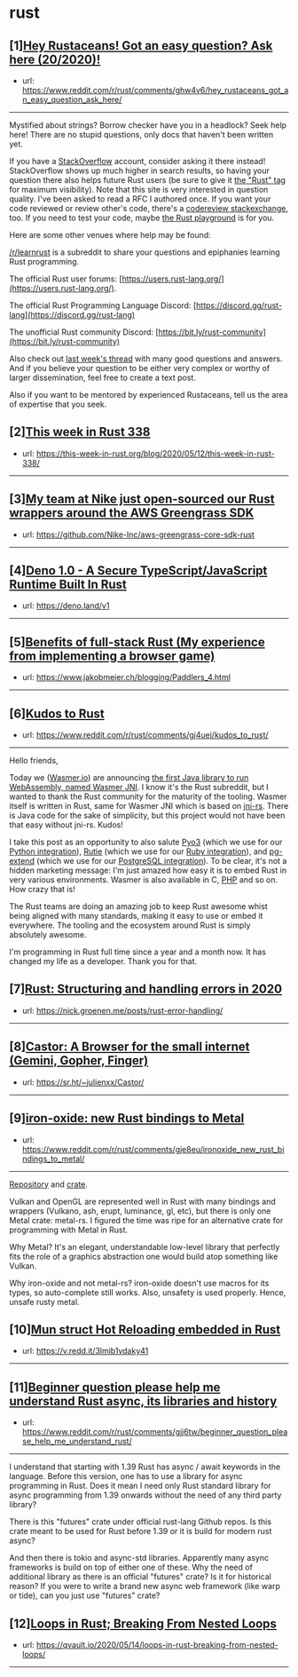 # rust
## [1][Hey Rustaceans! Got an easy question? Ask here (20/2020)!](https://www.reddit.com/r/rust/comments/ghw4v6/hey_rustaceans_got_an_easy_question_ask_here/)
- url: https://www.reddit.com/r/rust/comments/ghw4v6/hey_rustaceans_got_an_easy_question_ask_here/
---
Mystified about strings? Borrow checker have you in a headlock? Seek help here! There are no stupid questions, only docs that haven't been written yet.

If you have a [StackOverflow](http://stackoverflow.com/) account, consider asking it there instead! StackOverflow shows up much higher in search results, so having your question there also helps future Rust users (be sure to give it [the "Rust" tag](http://stackoverflow.com/questions/tagged/rust) for maximum visibility). Note that this site is very interested in question quality. I've been asked to read a RFC I authored once. If you want your code reviewed or review other's code, there's a [codereview stackexchange](https://codereview.stackexchange.com/questions/tagged/rust), too. If you need to test your code, maybe [the Rust playground](https://play.rust-lang.org) is for you.

Here are some other venues where help may be found:

[/r/learnrust](https://www.reddit.com/r/learnrust) is a subreddit to share your questions and epiphanies learning Rust programming.

The official Rust user forums: [https://users.rust-lang.org/](https://users.rust-lang.org/).

The official Rust Programming Language Discord: [https://discord.gg/rust-lang](https://discord.gg/rust-lang)

The unofficial Rust community Discord: [https://bit.ly/rust-community](https://bit.ly/rust-community)

Also check out [last week's thread](https://reddit.com/r/rust/comments/gd6g9w/hey_rustaceans_got_an_easy_question_ask_here/) with many good questions and answers. And if you believe your question to be either very complex or worthy of larger dissemination, feel free to create a text post.

Also if you want to be mentored by experienced Rustaceans, tell us the area of expertise that you seek.
## [2][This week in Rust 338](https://www.reddit.com/r/rust/comments/gikfuy/this_week_in_rust_338/)
- url: https://this-week-in-rust.org/blog/2020/05/12/this-week-in-rust-338/
---

## [3][My team at Nike just open-sourced our Rust wrappers around the AWS Greengrass SDK](https://www.reddit.com/r/rust/comments/gjcsi8/my_team_at_nike_just_opensourced_our_rust/)
- url: https://github.com/Nike-Inc/aws-greengrass-core-sdk-rust
---

## [4][Deno 1.0 - A Secure TypeScript/JavaScript Runtime Built In Rust](https://www.reddit.com/r/rust/comments/gja35o/deno_10_a_secure_typescriptjavascript_runtime/)
- url: https://deno.land/v1
---

## [5][Benefits of full-stack Rust (My experience from implementing a browser game)](https://www.reddit.com/r/rust/comments/gjilkn/benefits_of_fullstack_rust_my_experience_from/)
- url: https://www.jakobmeier.ch/blogging/Paddlers_4.html
---

## [6][Kudos to Rust](https://www.reddit.com/r/rust/comments/gj4uei/kudos_to_rust/)
- url: https://www.reddit.com/r/rust/comments/gj4uei/kudos_to_rust/
---
Hello friends,

Today we ([Wasmer.io](https://Wasmer.io)) are announcing [the first Java library to run WebAssembly, named Wasmer JNI](https://medium.com/wasmer/announcing-the-first-java-library-to-run-webassembly-wasmer-jni-89e319d2ac7c). I know it's the Rust subreddit, but I wanted to thank the Rust community for the maturity of the tooling. Wasmer itself is written in Rust, same for Wasmer JNI which is based on [jni-rs](https://github.com/jni-rs/jni-rs/). There is Java code for the sake of simplicity, but this project would not have been that easy without jni-rs. Kudos!

I take this post as an opportunity to also salute [Pyo3](https://pyo3.rs/) (which we use for our [Python integration](https://github.com/wasmerio/python-ext-wasm)), [Rutie](https://github.com/danielpclark/rutie) (which we use for our [Ruby integration](https://github.com/wasmerio/ruby-ext-wasm)), and [pg-extend](https://github.com/bluejekyll/pg-extend-rs/) (which we use for our [PostgreSQL integration](https://github.com/wasmerio/postgres-ext-wasm)). To be clear, it's not a hidden marketing message: I'm just amazed how easy it is to embed Rust in very various environments. Wasmer is also available in C, [PHP](https://github.com/wasmerio/php-ext-wasm) and so on. How crazy that is!

The Rust teams are doing an amazing job to keep Rust awesome whist being aligned with many standards, making it easy to use or embed it everywhere. The tooling and the ecosystem around Rust is simply absolutely awesome.

I'm programming in Rust full time since a year and a month now. It has changed my life as a developer. Thank you for that.
## [7][Rust: Structuring and handling errors in 2020](https://www.reddit.com/r/rust/comments/gj8inf/rust_structuring_and_handling_errors_in_2020/)
- url: https://nick.groenen.me/posts/rust-error-handling/
---

## [8][Castor: A Browser for the small internet (Gemini, Gopher, Finger)](https://www.reddit.com/r/rust/comments/gizchb/castor_a_browser_for_the_small_internet_gemini/)
- url: https://sr.ht/~julienxx/Castor/
---

## [9][iron-oxide: new Rust bindings to Metal](https://www.reddit.com/r/rust/comments/gje8eu/ironoxide_new_rust_bindings_to_metal/)
- url: https://www.reddit.com/r/rust/comments/gje8eu/ironoxide_new_rust_bindings_to_metal/
---
[Repository](https://github.com/Lonsdaleiter/iron-oxide) and [crate](https://crates.io/crates/iron-oxide).

Vulkan and OpenGL are represented well in Rust with many bindings and wrappers (Vulkano, ash, erupt, luminance,  gl, etc), but there is only one Metal crate: metal-rs. I figured the time was ripe for an alternative crate for programming with Metal in Rust.

Why Metal? It's an elegant, understandable low-level library that perfectly fits the role of a graphics abstraction one would build atop something like Vulkan.

Why iron-oxide and not metal-rs? iron-oxide doesn't use macros for its types, so auto-complete still works. Also, unsafety is used properly. Hence, unsafe rusty metal.
## [10][Mun struct Hot Reloading embedded in Rust](https://www.reddit.com/r/rust/comments/gj2s4s/mun_struct_hot_reloading_embedded_in_rust/)
- url: https://v.redd.it/3lmib1vdaky41
---

## [11][Beginner question please help me understand Rust async, its libraries and history](https://www.reddit.com/r/rust/comments/gjj6tw/beginner_question_please_help_me_understand_rust/)
- url: https://www.reddit.com/r/rust/comments/gjj6tw/beginner_question_please_help_me_understand_rust/
---
I understand that starting with 1.39 Rust has async / await keywords in the language. Before this version, one has to use a library for async programming in Rust. Does it mean I need only Rust standard library for async programming from 1.39 onwards without the need of any third party library? 

There is this "futures" crate under official rust-lang Github repos. Is this crate meant to be used for Rust before 1.39 or it is build for modern rust async?

And then there is tokio and async-std libraries.  Apparently many async frameworks is build on top of either one of these. Why the need of additional library as there is an official "futures" crate? Is it for historical reason? If you were to write a brand new async web framework (like warp or tide), can you just use "futures" crate?
## [12][Loops in Rust; Breaking From Nested Loops](https://www.reddit.com/r/rust/comments/gjlrg7/loops_in_rust_breaking_from_nested_loops/)
- url: https://qvault.io/2020/05/14/loops-in-rust-breaking-from-nested-loops/
---

